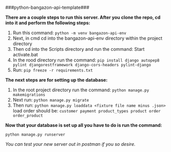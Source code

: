 ###python-bangazon-api-template###

**There are a couple steps to run this server. After you clone the repo, cd into it and perform the following steps:**

1. Run this command: `python -m venv bangazon-api-env`
2. Next, in cmd cd into the bangazon-api-env directory within the project directory
3. Then cd into the Scripts directory and run the command: Start activate.bat
4. In the rood directory run the command: `pip install django autopep8 pylint djangorestframework django-cors-headers pylint-django`
5. Run: `pip freeze -r requirements.txt`

**The next steps are for setting up the database:**

1. In the root project directory run the command: `python manage.py makemigrations`
2. Next run: `python manage.py migrate`
3. Then run: `python manage.py loaddata <fixture file name minus .json>` load order should be: `customer payment product_types product order order_product`

**Now that your database is set up all you have to do is run the command:**

`python manage.py runserver`

*You can test your new server out in postman if you so desire.*